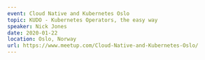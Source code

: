 ```yaml
---
event: Cloud Native and Kubernetes Oslo
topic: KUDO - Kubernetes Operators, the easy way
speaker: Nick Jones
date: 2020-01-22
location: Oslo, Norway
url: https://www.meetup.com/Cloud-Native-and-Kubernetes-Oslo/
---
```


<!-- some more info about the event could go here -->

<!-- more -->
